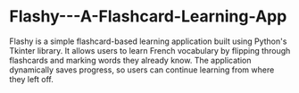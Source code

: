 # Flashy---A-Flashcard-Learning-App
Flashy is a simple flashcard-based learning application built using Python's Tkinter library. It allows users to learn French vocabulary by flipping through flashcards and marking words they already know. The application dynamically saves progress, so users can continue learning from where they left off.
